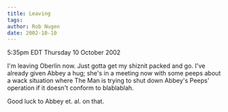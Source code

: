 ```yaml
---
title: Leaving
tags: 
author: Rob Nugen
date: 2002-10-10
---
```


<p class=date>5:35pm EDT Thursday 10 October 2002</p>

<p>I'm leaving Oberlin now.  Just gotta get my shiznit packed and go.
I've already given Abbey a hug; she's in a meeting now with some peeps
about a wack situation where The Man is trying to shut down Abbey's
Peeps' operation if it doesn't conform to blablablah.</p>

<p>Good luck to Abbey et. al. on that.</p>
